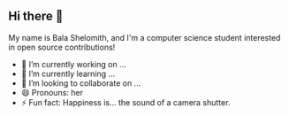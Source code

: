## Hi there 👋
My name is Bala Shelomith, and I'm a computer science student interested in open source contributions!
- 🔭 I’m currently working on ...
- 🌱 I’m currently learning ...
- 👯 I’m looking to collaborate on ...
- 😄 Pronouns: her
- ⚡ Fun fact: Happiness is... the sound of a camera shutter.

<!--
**shelomithperumalla/shelomithperumalla** is a ✨ _special_ ✨ repository because its `README.md` (this file) appears on your GitHub profile.

Here are some ideas to get you started:

[- 🔭 I’m currently working on ...
- 🌱 I’m currently learning ...
- 👯 I’m looking to collaborate on ...
- 🤔 I’m looking for help with ...
- 💬 Ask me about ...
- 📫 How to reach me: ...
- 😄 Pronouns: ...
- ⚡ Fun fact: ...]
-->
